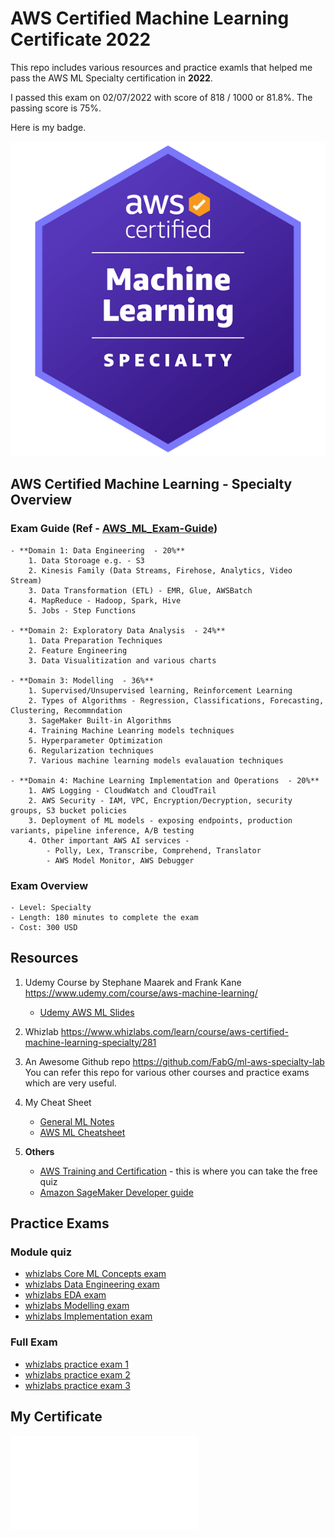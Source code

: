 # AWS Certified Machine Learning Certificate 2022

 This repo includes various resources and practice examls that helped me pass the AWS ML Specialty certification in **2022**.

 I passed this exam on 02/07/2022 with score of 818 / 1000 or 81.8%. The passing score is 75%.
 
 Here is my badge.

 ![ml-specialty-image](Certificate/aws-certified-machine-learning-specialty.png)

## AWS Certified Machine Learning - Specialty Overview

### Exam Guide (Ref - [AWS_ML_Exam-Guide](https://d1.awsstatic.com/training-and-certification/docs-ml/AWS-Certified-Machine-Learning-Specialty_Exam-Guide.pdf))
    - **Domain 1: Data Engineering  - 20%**
        1. Data Storoage e.g. - S3
        2. Kinesis Family (Data Streams, Firehose, Analytics, Video Stream)
        3. Data Transformation (ETL) - EMR, Glue, AWSBatch
        4. MapReduce - Hadoop, Spark, Hive
        5. Jobs - Step Functions

    - **Domain 2: Exploratory Data Analysis  - 24%**
        1. Data Preparation Techniques
        2. Feature Engineering
        3. Data Visualitization and various charts

    - **Domain 3: Modelling  - 36%**
        1. Supervised/Unsupervised learning, Reinforcement Learning
        2. Types of Algorithms - Regression, Classifications, Forecasting, Clustering, Recommndation
        3. SageMaker Built-in Algorithms
        4. Training Machine Leanring models techniques
        5. Hyperparameter Optimization
        6. Regularization techniques
        7. Various machine learning models evalauation techniques

    - **Domain 4: Machine Learning Implementation and Operations  - 20%**
        1. AWS Logging - CloudWatch and CloudTrail
        2. AWS Security - IAM, VPC, Encryption/Decryption, security groups, S3 bucket policies
        3. Deployment of ML models - exposing endpoints, production variants, pipeline inference, A/B testing
        4. Other important AWS AI services - 
            - Polly, Lex, Transcribe, Comprehend, Translator
            - AWS Model Monitor, AWS Debugger

### Exam Overview
    - Level: Specialty
    - Length: 180 minutes to complete the exam
    - Cost: 300 USD 


## Resources

1. Udemy Course by Stephane Maarek and Frank Kane
https://www.udemy.com/course/aws-machine-learning/
    - [Udemy AWS ML Slides](Udemy/AWSCertifiedMLSlides.pdf)

2. Whizlab
https://www.whizlabs.com/learn/course/aws-certified-machine-learning-specialty/281


3. An Awesome Github repo 
https://github.com/FabG/ml-aws-specialty-lab
You can refer this repo for various other courses and practice exams which are very useful.


4. My Cheat Sheet
    - [General ML Notes](General_ML_Notes.md)
    - [AWS ML Cheatsheet](AWS_ML_CheatSheet.md)


5. **Others**

    - [AWS Training and Certification](https://www.aws.training/) - this is where you can take the free quiz
    - [Amazon SageMaker Developer guide](https://docs.aws.amazon.com/sagemaker/latest/dg/sagemaker-dg.pdf)

## Practice Exams

### Module quiz
 - [whizlabs Core ML Concepts exam](whizlabs/PracticeExams/Core_Concepts_quiz.pdf)
 - [whizlabs Data Engineering exam](whizlabs/PracticeExams/Data_Engineering_quiz.pdf)
 - [whizlabs EDA exam](whizlabs/PracticeExams/EDA_quiz.pdf)
 - [whizlabs Modelling exam](whizlabs/PracticeExams/Modelling_quiz.pdf)
 - [whizlabs Implementation exam](whizlabs/PracticeExams/Implementation_quiz.pdf)


### Full Exam
 - [whizlabs practice exam 1](whizlabs/PracticeExams/Whizlabs_full_test_1.pdf)
 - [whizlabs practice exam 2](whizlabs/PracticeExams/Whizlabs_full_test_2.pdf)
 - [whizlabs practice exam 3](whizlabs/PracticeExams/Whizlabs_full_test_3.pdf)



## My Certificate

 ![ml-specialty-certificate](Certificate/AWS%20Certified%20Machine%20Learning%20-%20Specialty%20certificate.pdf)
